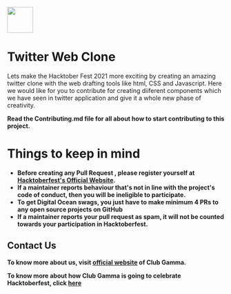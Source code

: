 <a href="https://venera-k.github.io/twitter-clone.github.io/"><img src="https://user-images.githubusercontent.com/63559515/134950489-32a548d7-1219-4de0-af2d-f8b5c39e495e.png" width="60px" height= "60px"></a>

# Twitter Web Clone

Lets make the Hacktober Fest 2021 more exciting by creating an amazing twitter clone with the web drafting tools like html, CSS and Javascript.
Here we would like for you to contribute for creating diiferent components which we have seen in twitter application and give it a whole new phase of creativity.


**Read the Contributing.md file for all about how to start contributing to this project.**


# Things to keep in mind
- **Before creating any Pull Request , please register yourself at [Hacktoberfest's Official Website](https://hacktoberfest.digitalocean.com/).**
- **If a maintainer reports behaviour that's not in line with the project's code of conduct, then you will be ineligible to participate.**
- **To get Digital Ocean swags, you just have to make minimum 4 PRs to any open source projects on GitHub**
- **If a maintainer reports your pull request as spam, it will not be counted towards your participation in Hacktoberfest.**


## Contact Us

**To know more about us, visit [official website](https://clubgamma.github.io/) of Club Gamma.**

**To know more about how Club Gamma is going to celebrate Hacktoberfest, click [here](https://clubgamma.github.io/hacktoberfest2021/)**

